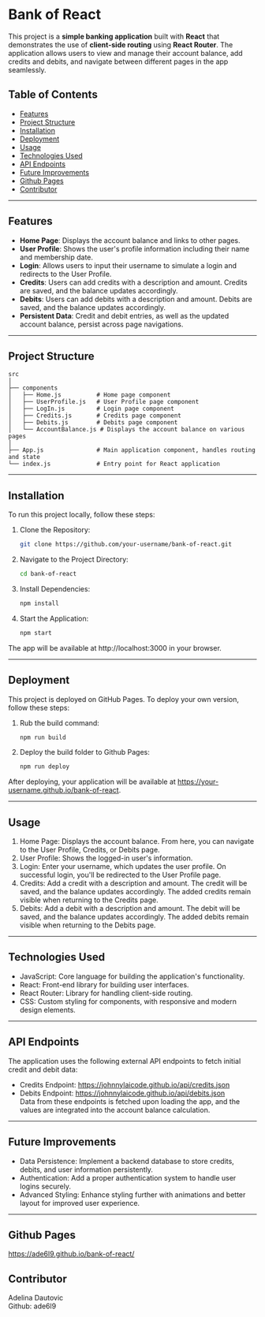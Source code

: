 # Bank of React

This project is a **simple banking application** built with **React** that demonstrates the use of **client-side routing** using **React Router**. The application allows users to view and manage their account balance, add credits and debits, and navigate between different pages in the app seamlessly.

## Table of Contents

- [Features](#features)
- [Project Structure](#project-structure)
- [Installation](#installation)
- [Deployment](#deployment)
- [Usage](#usage)
- [Technologies Used](#technologies-used)
- [API Endpoints](#api-endpoints)
- [Future Improvements](#future-improvements)
- [Github Pages](#github-pages)
- [Contributor](#contributor)

---
## Features

- **Home Page**: Displays the account balance and links to other pages.
- **User Profile**: Shows the user's profile information including their name and membership date.
- **Login**: Allows users to input their username to simulate a login and redirects to the User Profile.
- **Credits**: Users can add credits with a description and amount. Credits are saved, and the balance updates accordingly.
- **Debits**: Users can add debits with a description and amount. Debits are saved, and the balance updates accordingly.
- **Persistent Data**: Credit and debit entries, as well as the updated account balance, persist across page navigations.

---

## Project Structure

```plaintext
src
│
├── components
│   ├── Home.js          # Home page component
│   ├── UserProfile.js   # User Profile page component
│   ├── LogIn.js         # Login page component
│   ├── Credits.js       # Credits page component
│   ├── Debits.js        # Debits page component
│   └── AccountBalance.js # Displays the account balance on various pages
│
├── App.js               # Main application component, handles routing and state
└── index.js             # Entry point for React application
```
---
## Installation

To run this project locally, follow these steps:

1. Clone the Repository:
    ```bash
   git clone https://github.com/your-username/bank-of-react.git

2. Navigate to the Project Directory:
    ```bash
    cd bank-of-react

3. Install Dependencies:
    ```bash
    npm install
4. Start the Application:
    ```bash
    npm start

The app will be available at http://localhost:3000 in your browser.

---
## Deployment

This project is deployed on GitHub Pages. To deploy your own version, follow these steps:
1. Rub the build command:
    ```bash
    npm run build
2. Deploy the build folder to Github Pages:
    ```bash
    npm run deploy

After deploying, your application will be available at https://your-username.github.io/bank-of-react.

---
## Usage

1. Home Page: Displays the account balance. From here, you can navigate to the User Profile, Credits, or Debits page.
2. User Profile: Shows the logged-in user's information.
3. Login: Enter your username, which updates the user profile. On successful login, you'll be redirected to the User Profile page.
4. Credits: Add a credit with a description and amount. The credit will be saved, and the balance updates accordingly. The added credits remain visible when returning to the Credits page.
5. Debits: Add a debit with a description and amount. The debit will be saved, and the balance updates accordingly. The added debits remain visible when returning to the Debits page.

---
## Technologies Used

- JavaScript: Core language for building the application's functionality.
- React: Front-end library for building user interfaces.
- React Router: Library for handling client-side routing.
- CSS: Custom styling for components, with responsive and modern design elements.

--- 
## API Endpoints

The application uses the following external API endpoints to fetch initial credit and debit data:

- Credits Endpoint: https://johnnylaicode.github.io/api/credits.json
- Debits Endpoint: https://johnnylaicode.github.io/api/debits.json <br>
Data from these endpoints is fetched upon loading the app, and the values are integrated into the account balance calculation.

---
## Future Improvements

- Data Persistence: Implement a backend database to store credits, debits, and user information persistently.
- Authentication: Add a proper authentication system to handle user logins securely.
- Advanced Styling: Enhance styling further with animations and better layout for improved user experience.

---
## Github Pages

https://ade6l9.github.io/bank-of-react/

## Contributor
Adelina Dautovic <br>
Github: ade6l9
